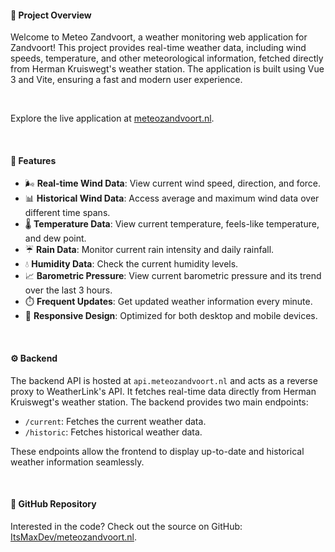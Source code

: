 #### 📜 Project Overview

Welcome to Meteo Zandvoort, a weather monitoring web application for Zandvoort! This project provides real-time weather data, including wind speeds, temperature, and other meteorological information, fetched directly from Herman Kruiswegt's weather station. The application is built using Vue 3 and Vite, ensuring a fast and modern user experience.

&nbsp;

Explore the live application at [meteozandvoort.nl](https://meteozandvoort.nl).

&nbsp;

#### 🌟 Features

- 🌬️ **Real-time Wind Data**: View current wind speed, direction, and force.
- 📊 **Historical Wind Data**: Access average and maximum wind data over different time spans.
- 🌡️ **Temperature Data**: View current temperature, feels-like temperature, and dew point.
- ☔ **Rain Data**: Monitor current rain intensity and daily rainfall.
- 💧 **Humidity Data**: Check the current humidity levels.
- 📈 **Barometric Pressure**: View current barometric pressure and its trend over the last 3 hours.
- ⏱️ **Frequent Updates**: Get updated weather information every minute.
- 📱 **Responsive Design**: Optimized for both desktop and mobile devices.

&nbsp;

#### ⚙️ Backend

The backend API is hosted at `api.meteozandvoort.nl` and acts as a reverse proxy to WeatherLink's API. It fetches real-time data directly from Herman Kruiswegt's weather station. The backend provides two main endpoints:

- `/current`: Fetches the current weather data.
- `/historic`: Fetches historical weather data.

These endpoints allow the frontend to display up-to-date and historical weather information seamlessly.

&nbsp;

#### 📂 GitHub Repository

Interested in the code? Check out the source on GitHub: [ItsMaxDev/meteozandvoort.nl](https://github.com/ItsMaxDev/meteozandvoort.nl).

